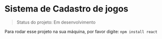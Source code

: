 <h1> Sistema de Cadastro de jogos</h1>

> Status do projeto: Em desenvolvimento

Para rodar esse projeto na sua máquina, por favor digite:
``
npm install react
``
